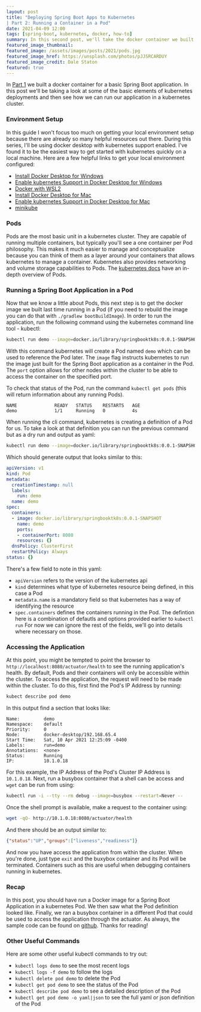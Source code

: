```yaml
---
layout: post
title: "Deploying Spring Boot Apps to Kubernetes 
| Part 2: Running a Container in a Pod"
date: 2021-04-09 12:00
tags: [spring-boot, kubernetes, docker, how-to]
summary: In this second post, we'll take the docker container we built in the previous post and deploy it to a local kubernetes cluster.
featured_image_thumbnail:
featured_image: /assets/images/posts/2021/pods.jpg
featured_image_href: https://unsplash.com/photos/pJJSRCARDUY
featured_image_credit: Dale Staton
featured: true
---
```


In [Part 1](2020-04-19-spring-boot-containers.md) we built a docker container for a basic Spring Boot application. In this post we'll be taking a look at some of the basic elements of kubernetes deployments and then see how we can run our application in a kubernetes cluster. 

### Environment Setup
In this guide I won't focus too much on getting your local environment setup because there are already so many helpful resources out there. During this series, I'll be using docker desktop with kubernetes support enabled. I've found it to be the easiest way to get started with kubernetes quickly on a local machine. Here are a few helpful links to get your local environment configured:
* [Install Docker Desktop for Windows](https://docs.docker.com/docker-for-windows/install/)
* [Enable kubernetes Support in Docker Desktop for Windows](https://docs.docker.com/docker-for-windows/#kubernetes)
* [Docker with WSL2](https://docs.docker.com/docker-for-windows/wsl-tech-preview/)
* [Install Docker Desktop for Mac](https://docs.docker.com/docker-for-mac/install/)
* [Enable kubernetes Support in Docker Desktop for Mac](https://docs.docker.com/docker-for-mac/#kubernetes)
* [minikube](https://minikube.sigs.k8s.io/docs/start/) 

### Pods
Pods are the most basic unit in a kubernetes cluster. They are capable of running multiple containers, but typically you'll see a one container per Pod philosophy. This makes it much easier to manage and conceptualize because you can think of them as a layer around your containers that allows kubernetes to manage a container. Kubernetes also provides networking and volume storage capabilities to Pods. The [kubernetes docs](https://kubernetes.io/docs/concepts/workloads/pods/pod-overview/) have an in-depth overview of Pods. 

### Running a Spring Boot Application in a Pod
Now that we know a little about Pods, this next step is to get the docker image we built last time running in a Pod (if you need to rebuild the image you can do that with `./gradlew bootBuildImage`). In order to run the application, run the following command using the kubernetes command line tool - kubectl:

 ```bash
 kubectl run demo --image=docker.io/library/springbooktk8s:0.0.1-SNAPSHOT --port=8080
 ``` 
 
 With this command kubernetes will create a Pod named `demo` which can be used to reference the Pod later. The `image` flag instructs kubernetes to run the image just built for the Spring Boot application as a container in the Pod. The `port` option allows for other nodes within the cluster to be able to access the container on the specified port.

To check that status of the Pod, run the command `kubectl get pods` (this will return information about any running Pods).

```
NAME              READY   STATUS    RESTARTS   AGE
demo              1/1     Running   0          4s
```

When running the cli command, kubernetes is creating a definition of a Pod for us. To take a look at that definition you can run the previous command but as a dry run and output as yaml:

```bash
kubectl run demo --image=docker.io/library/springbooktk8s:0.0.1-SNAPSHOT --dry-run=client -o yaml
```

Which should generate output that looks similar to this:

```yaml
apiVersion: v1
kind: Pod
metadata:
  creationTimestamp: null
  labels:
    run: demo
  name: demo
spec:
  containers:
  - image: docker.io/library/springbooktk8s:0.0.1-SNAPSHOT
    name: demo
    ports:
    - containerPort: 8080
    resources: {}
  dnsPolicy: ClusterFirst
  restartPolicy: Always
status: {}
```

There's a few field to note in this yaml:
* `apiVersion` refers to the version of the kubernetes api
* `kind` determines what type of kubernetes resource being defined, in this case a Pod
* `metadata.name` is a mandatory field so that kubernetes has a way of identifying the resource
* `spec.containers` defines the containers running in the Pod. The defintion here is a combination of defautls and options provided earlier to `kubectl run` 
For now we can ignore the rest of the fields, we'll go into details where necessary on those. 


### Accessing the Application
At this point, you might be tempted to point the browser to `http://localhost:8080/actuator/health` to see the running application's health. By default, Pods and their containers will only be accessible within the cluster. To access the application, the request will need to be made within the cluster. To do this, first find the Pod's IP Address by running:

```bash
kubect describe pod demo
```

In this output find a section that looks like:

```
Name:         demo
Namespace:    default
Priority:     0
Node:         docker-desktop/192.168.65.4
Start Time:   Sat, 10 Apr 2021 12:25:09 -0400
Labels:       run=demo
Annotations:  <none>
Status:       Running
IP:           10.1.0.18
```

For this example, the IP Address of the Pod's Cluster IP Address is `10.1.0.18`. Next, run a busybox container that a shell can be access and `wget` can be run from using:

```bash
kubectl run -i --tty --rm debug --image=busybox --restart=Never --
```

Once the shell prompt is available, make a request to the container using:

```bash
wget -qO- http://10.1.0.18:8080/actuator/health
```

And there should be an output similar to:

```json
{"status":"UP","groups":["liveness","readiness"]}
```

And now you have access the application from within the cluster. When you're done, just type `exit` and the buxybox container and its Pod will be terminated. Containers such as this are useful when debugging containers running in kubernetes.

### Recap
In this post, you should have run a Docker image for a Spring Boot Application in a kubernetes Pod. We then saw what the Pod definition looked like. Finally, we ran a busybox container in a different Pod that could be used to access the application through the actuator. As always, the sample code can be found on [github](https://github.com/lumberjackdev/springboot-on-k8s/tree/part-two). Thanks for reading!

### Other Useful Commands
Here are some other useful kubectl commands to try out:
* `kubectl logs demo` to see the most recent logs
* `kubectl logs -f demo` to follow the logs
* `kubectl delete pod demo` to delete the Pod 
* `kubectl get pod demo` to see the status of the Pod
* `kubectl describe pod demo` to see a detailed description of the Pod
* `kubectl get pod demo -o yaml|json` to see the full yaml or json definition of the Pod